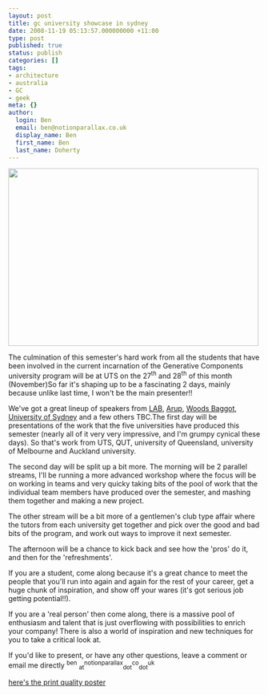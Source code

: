 ```yaml
---
layout: post
title: gc university showcase in sydney
date: 2008-11-19 05:13:57.000000000 +11:00
type: post
published: true
status: publish
categories: []
tags:
- architecture
- australia
- GC
- geek
meta: {}
author:
  login: Ben
  email: ben@notionparallax.co.uk
  display_name: Ben
  first_name: Ben
  last_name: Doherty
---
```

<p><img src="{{ site.baseurl }}/assets/star%20thing%203.png" height="354" width="500" /></p>
<p>The culmination of this semester's hard work from all the students that have been involved in the current incarnation of the Generative Components university program will be at UTS on the 27<sup>th</sup> and 28<sup>th</sup> of this month (November)So far it's shaping up to be a fascinating 2 days, mainly because unlike last time, I won't be the main presenter!!</p>
<p>We've got a great lineup of speakers from <a href="http://www.labarchitecture.com/" title="Sam Kassuk">LAB</a>, <a href="http://www.arup.com/australasia/" title="Steve Downing, Matt Vola, John Legge-Wilkinson">Arup</a>, <a href="http://www.woodsbagot.com/en/Pages/default.aspx" title="Ben Coorey, David Marchant">Woods Baggot</a>, <a href="http://web.arch.usyd.edu.au/~marcaurel/" title="Marc-Aurel Schnable">University of Sydney</a> and a few others TBC.The first day will be presentations of the work that the five universities have produced this semester (nearly all of it very very impressive, and I'm grumpy cynical these days). So that's work from UTS, QUT, university of Queensland, university of Melbourne and Auckland university.<!--more--></p>
<p>The second day will be  split up a bit more. The morning will be 2 parallel streams, I'll be running a more advanced workshop where the focus will be on working in teams and very quicky taking bits of the pool of work that the individual team members have produced over the semester, and mashing them together and making a new project.</p>
<p>The other stream will be a bit more of a gentlemen's club type affair where the tutors from each university get together and pick over the good and bad bits of the program, and work out ways to improve it next semester.</p>
<p>The afternoon will be a chance to kick back and see how the 'pros' do it, and then for the 'refreshments'.</p>
<p>If you are a student, come along because it's a great chance to meet the people that you'll run into again and again for the rest of your career, get a huge chunk of inspiration, and show off your wares (it's got serious job getting potential!!).</p>
<p>If you are a 'real person' then come along, there is a massive pool of enthusiasm and talent that is just overflowing with possibilities to enrich your company! There is also a world of  inspiration and new techniques for you to take a critical look at.</p>
<p>If you'd like to present, or have any other questions, leave a comment or email me directly <sup>ben</sup> <sub>at</sub><sup>notionparallax</sup><sub>dot</sub><sup>co</sup><sub>dot</sub><sup>uk</sup><a href="http://www.notionparallax.co.uk/wordpressImages/star%20thing%203.pdf"></a></p>
<p><a href="http://www.notionparallax.co.uk/wordpressImages/star%20thing%203.pdf">here's the print quality poster</a></p>
